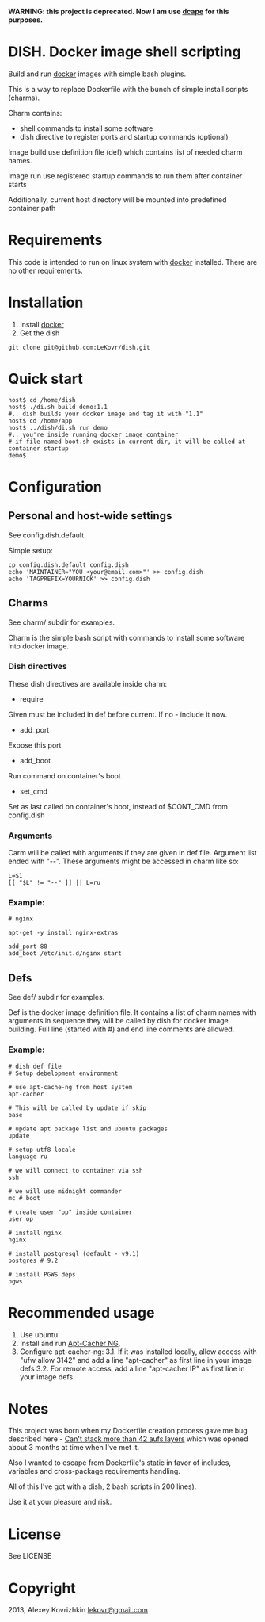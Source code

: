 **WARNING: this project is deprecated. Now I am use [dcape](https://github.com/dopos/dcape) for this purposes.**

DISH. Docker image shell scripting
==================================

Build and run [docker](http://docker.io) images with simple bash plugins.

This is a way to replace Dockerfile with the bunch of simple install scripts (charms).

Charm contains:
* shell commands to install some software
* dish directive to register ports and startup commands (optional)

Image build use definition file (def) which contains list of needed charm names.

Image run use registered startup commands to run them after container starts

Additionally, current host directory will be mounted into predefined container path

Requirements
============

This code is intended to run on linux system with [docker](http://docker.io) installed.
There are no other requirements.

Installation
============

1. Install [docker](http://www.docker.io/gettingstarted/)
1. Get the dish
```
git clone git@github.com:LeKovr/dish.git
```

Quick start
===========

```
host$ cd /home/dish
host$ ./di.sh build demo:1.1
#.. dish builds your docker image and tag it with "1.1"
host$ cd /home/app
host$ ../dish/di.sh run demo
#.. you're inside running docker image container
# if file named boot.sh exists in current dir, it will be called at container startup
demo$
```

Configuration
=============

## Personal and host-wide settings

See config.dish.default

Simple setup:

```
cp config.dish.default config.dish
echo 'MAINTAINER="YOU <your@email.com>"' >> config.dish
echo 'TAGPREFIX=YOURNICK' >> config.dish
```

## Charms

See charm/ subdir for examples.

Charm is the simple bash script with commands to install some software into docker image.

### Dish directives

These dish directives are available inside charm:

* require <charm>

Given <charm> must be included in def before current. If no - include it now.

* add_port <port>

Expose this port 

* add_boot <cmd>

Run command <cmd> on container's boot

* set_cmd <cmd>

Set <cmd> as last called on container's boot, instead of $CONT_CMD from config.dish

### Arguments

Carm will be called with arguments if they are given in def file. Argument list ended with "--".
These arguments might be accessed in charm like so:
```
L=$1
[[ "$L" != "--" ]] || L=ru
```

### Example:

```
# nginx

apt-get -y install nginx-extras

add_port 80
add_boot /etc/init.d/nginx start

```

## Defs

See def/ subdir for examples.

Def is the docker image definition file. 
It contains a list of charm names with arguments in sequence they will be called by dish for docker image building.
Full line (started with #) and end line comments are allowed.

### Example:

```
# dish def file
# Setup debelopment environment

# use apt-cache-ng from host system
apt-cacher

# This will be called by update if skip
base

# update apt package list and ubuntu packages
update

# setup utf8 locale
language ru

# we will connect to container via ssh
ssh

# we will use midnight commander 
mc # boot

# create user "op" inside container
user op

# install nginx
nginx

# install postgresql (default - v9.1)
postgres # 9.2

# install PGWS deps
pgws

```

Recommended usage
=================

1. Use ubuntu
2. Install and run [Apt-Cacher NG](http://www.unix-ag.uni-kl.de/~bloch/acng/), 
3. Configure apt-cacher-ng:
3.1. If it was installed locally, allow access with "ufw allow 3142" and add a line "apt-cacher" as first line in your image defs
3.2. For remote access, add a line "apt-cacher IP" as first line in your image defs


Notes
=====

This project was born when my Dockerfile creation process gave me bug described here -
[Can't stack more than 42 aufs layers](https://github.com/dotcloud/docker/issues/1171)
which was opened about 3 months at time when I've met it.

Also I wanted to escape from Dockerfile's static in favor of includes, variables and cross-package requirements handling.

All of this I've got with a dish, 2 bash scripts in 200 lines).

Use it at your pleasure and risk.

License
=======

See LICENSE

Copyright
=========

2013, Alexey Kovrizhkin <lekovr@gmail.com>

